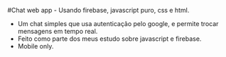 #Chat web app - Usando firebase, javascript puro, css e html.

- Um chat simples que usa autenticação pelo google, e permite trocar mensagens em tempo real. 
- Feito como parte dos meus estudo sobre javascript e firebase.
- Mobile only.
